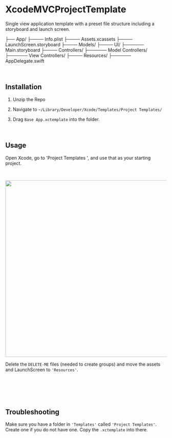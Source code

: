 # XcodeMVCProjectTemplate
Single view application template with a preset file structure including a storyboard and launch screen.

├── App/
├──── Info.plist
├──── Assets.xcassets
├──── LaunchScreen.storyboard
├──── Models/
├──── UI/
├────── Main.storyboard
├──── Controllers/
├────── Model Controllers/
├────── View Controllers/
├──── Resources/
├────── AppDelegate.swift



<br>

## Installation

1. Unzip the Repo

2. Navigate to ` ~/Library/Developer/Xcode/Templates/Project Templates/ ` 

3. Drag `Base App.xctemplate` into the folder.

<br>

## Usage

Open Xcode, go to 'Project Templates ', and use that as your starting project.

<br/><p align="center"><img width="550" src="https://user-images.githubusercontent.com/28428200/45191970-1d3d4200-b203-11e8-860e-1746982bf03c.png"/></p>

Delete the `DELETE-ME` files (needed to create groups) and move the assets and LaunchScreen to `'Resources'`.

<br><br><br><br>

## Troubleshooting

Make sure you have a folder in `'Templates'` called `'Project Templates'`. Create one if you do not have one. Copy the `.xctemplate` into there.
